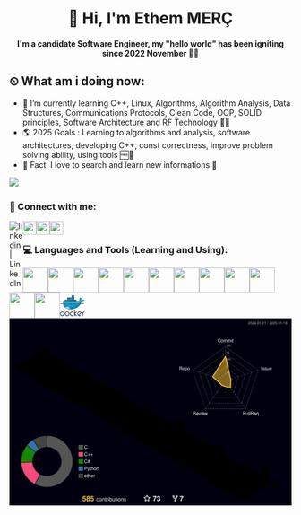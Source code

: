 <h1 align="center">  👋 Hi, I'm Ethem MERÇ </h1>
<h4 align="center" > I'm a candidate Software Engineer, my "hello world" has been igniting since 2022 November 👨‍🎓 </h2>

## ⏲ What am i doing now:
- 🔭 I’m currently learning C++, Linux, Algorithms, Algorithm Analysis, Data Structures, Communications Protocols, Clean Code, OOP, SOLID principles, Software Architecture and RF Technology 👩‍💻
- 🌎 2025 Goals : Learning to algorithms and analysis, software architectures, developing C++, const correctness, improve problem solving ability, using tools 🆓🤖
- 👋 Fact: I love to search and learn new informations 🚀</h3>
</p>

![](https://komarev.com/ghpvc/?username=your-github-mercethem&style=plastic)
### 📩 Connect with me:
[<img align="left" alt="linkedin | LinkedIn" width="24px" src="https://upload.wikimedia.org/wikipedia/commons/8/81/LinkedIn_icon.svg" />][linkedin]
[<img align="left" height="24" width="24" src="https://upload.wikimedia.org/wikipedia/commons/7/7e/Gmail_icon_%282020%29.svg" />][gmail]
[<img align="left" height="24" width="24" src="https://user-images.githubusercontent.com/17762967/42728663-26ebdb04-87dd-11e8-928f-fb01479a2ce1.png" />][hackerrank]
[<img align="left" height="24" width="24" src="https://upload.wikimedia.org/wikipedia/commons/e/ef/Stack_Overflow_icon.svg" />][stackoverflow]
<br />
</a>

### 💻 Languages and Tools (Learning and Using): 

[<img align="left" height="45" width="45" src="https://upload.wikimedia.org/wikipedia/commons/1/18/C_Programming_Language.svg" />][C]
[<img align="left" height="45" width="45" src="https://upload.wikimedia.org/wikipedia/commons/1/18/ISO_C%2B%2B_Logo.svg" />][C++]
[<img align="left" height="45" width="45" src="https://upload.wikimedia.org/wikipedia/de/8/8c/Microsoft_SQL_Server_Logo.svg" />][mssql]
[<img align="left" height="45" width="45" src="https://upload.wikimedia.org/wikipedia/commons/2/29/Postgresql_elephant.svg" />][postgresql]
[<img align="left" height="45" width="45" src="https://upload.wikimedia.org/wikipedia/commons/3/3f/Git_icon.svg" />][git]
[<img align="left" height="45" width="45" src="https://upload.wikimedia.org/wikipedia/commons/3/35/Tux.svg" />][linux]
[<img align="left" height="45" width="45" src="https://upload.wikimedia.org/wikipedia/commons/9/9e/UbuntuCoF.svg" />][ubuntu]
[<img align="left" height="45" width="45" src="https://upload.wikimedia.org/wikipedia/commons/9/9c/IntelliJ_IDEA_Icon.svg" />][intellij]
[<img align="left" height="45" width="45" src="https://upload.wikimedia.org/wikipedia/commons/6/62/Clion.svg" />][clion]
[<img align="left" height="45" width="45" src="https://upload.wikimedia.org/wikipedia/commons/5/59/Visual_Studio_Icon_2019.svg" />][vstudio]
[<img align="left" height="45" width="45" src="https://upload.wikimedia.org/wikipedia/commons/6/6f/Multiplexing_diagram.svg" />][sdr]
[<img align="left" height="45" width="45" src="https://upload.wikimedia.org/wikipedia/commons/7/7a/Trello-logo-blue.svg" />][trello]
[<img align="left" height="45" width="45" src="https://raw.githubusercontent.com/devicons/devicon/master/icons/docker/docker-original-wordmark.svg" />][docker]

<br />
</a>

![](./profile-3d-contrib/profile-night-rainbow.svg)

<br />

[linkedin]: https://www.linkedin.com/in/mercethem/
[hackerrank]: https://www.hackerrank.com/mercethem/
[stackoverflow]: https://stackoverflow.com/users/20124061/ethem-merc/
[gmail]: mailto:mercethem@gmail.com
[git]: https://git-scm.com/
[github]: https://github.com/mercethem
[clion]: https://www.jetbrains.com/clion/
[C]: https://en.cppreference.com/w/
[C++]: https://en.cppreference.com/w/
[git]: https://git-scm.com/
[mssql]: https://www.microsoft.com/tr-tr/sql-server/sql-server-2019
[postgresql]: https://www.postgresql.org/
[intellij]: https://www.jetbrains.com/idea/
[linux]: https://www.linux.org/
[ubuntu]: https://ubuntu.com/
[vstudio]: https://visualstudio.microsoft.com/
[sdr]: https://osmocom.org/projects/rtl-sdr/wiki/Rtl-sdr
[trello]: https://trello.com/
[docker]: https://www.docker.com/

